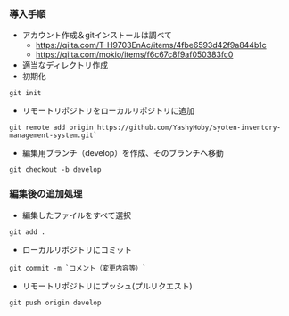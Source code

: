 ### 導入手順
* アカウント作成＆gitインストールは調べて
    * https://qiita.com/T-H9703EnAc/items/4fbe6593d42f9a844b1c
    * https://qiita.com/mokio/items/f6c67c8f9af050383fc0
* 適当なディレクトリ作成
* 初期化
```
git init
```
* リモートリポジトリをローカルリポジトリに追加
```
git remote add origin https://github.com/YashyHoby/syoten-inventory-management-system.git`
```
* 編集用ブランチ（develop）を作成、そのブランチへ移動
```
git checkout -b develop
```

### 編集後の追加処理
* 編集したファイルをすべて選択
```
git add .
```
* ローカルリポジトリにコミット
```
git commit -m `コメント（変更内容等）`
```
* リモートリポジトリにプッシュ(プルリクエスト)
```
git push origin develop
```